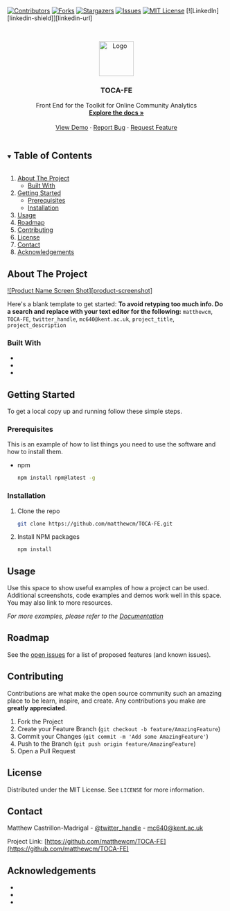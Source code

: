 

<!--
*** Thanks for checking out the Best-README-Template. If you have a suggestion
*** that would make this better, please fork the repo and create a pull request
*** or simply open an issue with the tag "enhancement".
*** Thanks again! Now go create something AMAZING! :D
***
***
***
*** To avoid retyping too much info. Do a search and replace for the following:
*** matthewcm, toca-fe, twitter_handle, mc640@kent.ac.uk, project_title, project_description
-->



<!-- PROJECT SHIELDS -->
<!--
*** I'm using markdown "reference style" links for readability.
*** Reference links are enclosed in brackets [ ] instead of parentheses ( ).
*** See the bottom of this document for the declaration of the reference variables
*** for contributors-url, forks-url, etc. This is an optional, concise syntax you may use.
*** https://www.markdownguide.org/basic-syntax/#reference-style-links
-->
[![Contributors][contributors-shield]][contributors-url]
[![Forks][forks-shield]][forks-url]
[![Stargazers][stars-shield]][stars-url]
[![Issues][issues-shield]][issues-url]
[![MIT License][license-shield]][license-url]
[![LinkedIn][linkedin-shield]][linkedin-url]



<!-- PROJECT LOGO -->
<br />
<p align="center">
  <a href="https://github.com/matthewcm/TOCA-FE">
    <img src="images/logo.png" alt="Logo" width="80" height="80">
  </a>

  <h3 align="center">TOCA-FE</h3>

  <p align="center">
    Front End for the Toolkit for Online Community Analytics
    <br />
    <a href="https://github.com/matthewcm/TOCA-FE"><strong>Explore the docs »</strong></a>
    <br />
    <br />
    <a href="https://github.com/matthewcm/TOCA-FE">View Demo</a>
    ·
    <a href="https://github.com/matthewcm/TOCA-FE/issues">Report Bug</a>
    ·
    <a href="https://github.com/matthewcm/TOCA-FE/issues">Request Feature</a>
  </p>
</p>



<!-- TABLE OF CONTENTS -->
<details open="open">
  <summary><h2 style="display: inline-block">Table of Contents</h2></summary>
  <ol>
    <li>
      <a href="#about-the-project">About The Project</a>
      <ul>
        <li><a href="#built-with">Built With</a></li>
      </ul>
    </li>
    <li>
      <a href="#getting-started">Getting Started</a>
      <ul>
        <li><a href="#prerequisites">Prerequisites</a></li>
        <li><a href="#installation">Installation</a></li>
      </ul>
    </li>
    <li><a href="#usage">Usage</a></li>
    <li><a href="#roadmap">Roadmap</a></li>
    <li><a href="#contributing">Contributing</a></li>
    <li><a href="#license">License</a></li>
    <li><a href="#contact">Contact</a></li>
    <li><a href="#acknowledgements">Acknowledgements</a></li>
  </ol>
</details>



<!-- ABOUT THE PROJECT -->
## About The Project

[![Product Name Screen Shot][product-screenshot]](https://example.com)

Here's a blank template to get started:
**To avoid retyping too much info. Do a search and replace with your text editor for the following:**
`matthewcm`, `TOCA-FE`, `twitter_handle`, `mc640@kent.ac.uk`, `project_title`, `project_description`


### Built With

* []()
* []()
* []()



<!-- GETTING STARTED -->
## Getting Started

To get a local copy up and running follow these simple steps.

### Prerequisites

This is an example of how to list things you need to use the software and how to install them.
* npm
  ```sh
  npm install npm@latest -g
  ```

### Installation

1. Clone the repo
   ```sh
   git clone https://github.com/matthewcm/TOCA-FE.git
   ```
2. Install NPM packages
   ```sh
   npm install
   ```



<!-- USAGE EXAMPLES -->
## Usage

Use this space to show useful examples of how a project can be used. Additional screenshots, code examples and demos work well in this space. You may also link to more resources.

_For more examples, please refer to the [Documentation](https://example.com)_



<!-- ROADMAP -->
## Roadmap

See the [open issues](https://github.com/matthewcm/TOCA-FE/issues) for a list of proposed features (and known issues).



<!-- CONTRIBUTING -->
## Contributing

Contributions are what make the open source community such an amazing place to be learn, inspire, and create. Any contributions you make are **greatly appreciated**.

1. Fork the Project
2. Create your Feature Branch (`git checkout -b feature/AmazingFeature`)
3. Commit your Changes (`git commit -m 'Add some AmazingFeature'`)
4. Push to the Branch (`git push origin feature/AmazingFeature`)
5. Open a Pull Request



<!-- LICENSE -->
## License

Distributed under the MIT License. See `LICENSE` for more information.



<!-- CONTACT -->
## Contact

Matthew Castrillon-Madrigal  - [@twitter_handle](https://twitter.com/matthew_cm) - mc640@kent.ac.uk

Project Link: [https://github.com/matthewcm/TOCA-FE](https://github.com/matthewcm/TOCA-FE)



<!-- ACKNOWLEDGEMENTS -->
## Acknowledgements

* []()
* []()
* []()





<!-- MARKDOWN LINKS & IMAGES -->
<!-- https://www.markdownguide.org/basic-syntax/#reference-style-links -->
[contributors-shield]: https://img.shields.io/github/contributors/matthewcm/repo.svg?style=for-the-badge
[contributors-url]: https://github.com/matthewcm/repo/graphs/contributors
[forks-shield]: https://img.shields.io/github/forks/matthewcm/repo.svg?style=for-the-badge
[forks-url]: https://github.com/matthewcm/repo/network/members
[stars-shield]: https://img.shields.io/github/stars/matthewcm/repo.svg?style=for-the-badge
[stars-url]: https://github.com/matthewcm/repo/stargazers
[issues-shield]: https://img.shields.io/github/issues/matthewcm/repo.svg?style=for-the-badge
[issues-url]: https://github.com/matthewcm/repo/issues
[license-shield]: https://img.shields.io/github/license/matthewcm/repo.svg?style=for-the-badge
[license-url]: https://github.com/matthewcm/repo/blob/master/LICENSE.txt
